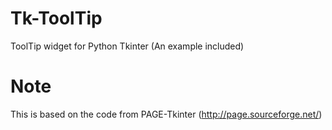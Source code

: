 # Tk-ToolTip
ToolTip widget for Python Tkinter (An example included)
# Note
This is based on the code from PAGE-Tkinter (http://page.sourceforge.net/)
